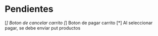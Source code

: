 # Pendientes

[*] Boton de cancelar carrito
[*] Boton de pagar carrito
[*] Al seleccionar pagar, se debe enviar put productos